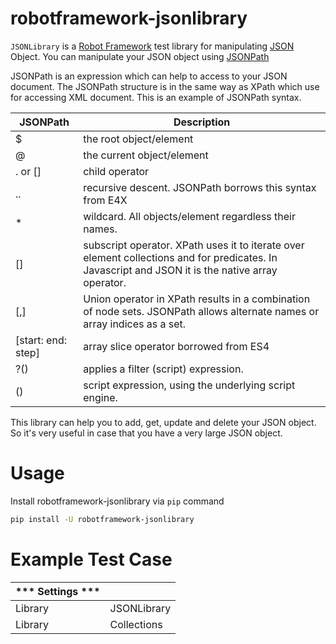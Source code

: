 # robotframework-jsonlibrary
``JSONLibrary`` is a [Robot Framework](http://robotframework.org/) test library for manipulating [JSON](http://json.org/) Object. You can manipulate your JSON object using [JSONPath](http://goessner.net/articles/JsonPath/)

JSONPath is an expression which can help to access to your JSON document. The JSONPath structure is in the same way as XPath which use for accessing XML document. This is an example of JSONPath syntax.

| JSONPath | Description |
|----------|-------------|
| $        | the root object/element |
| @        | the current object/element |
| . or []  | child operator |
| ..       | recursive descent. JSONPath borrows this syntax from E4X |
| *        | wildcard. All objects/element regardless their names. |
| []       | subscript operator. XPath uses it to iterate over element collections and for predicates. In Javascript and JSON it is the native array operator. |
| [,]      | Union operator in XPath results in a combination of node sets. JSONPath allows alternate names or array indices as a set. |
| [start\: end\: step] | array slice operator borrowed from ES4 |
| ?()      | applies a filter (script) expression. |
| ()       | script expression, using the underlying script engine. |

This library can help you to add, get, update and delete your JSON object. So it's very useful in case that you have a very large JSON object.

# Usage
Install robotframework-jsonlibrary via ``pip`` command
```bash
pip install -U robotframework-jsonlibrary
```
# Example Test Case

*** Settings *** |              |
-----------------|--------------|
Library          | JSONLibrary  |
Library          | Collections  |




